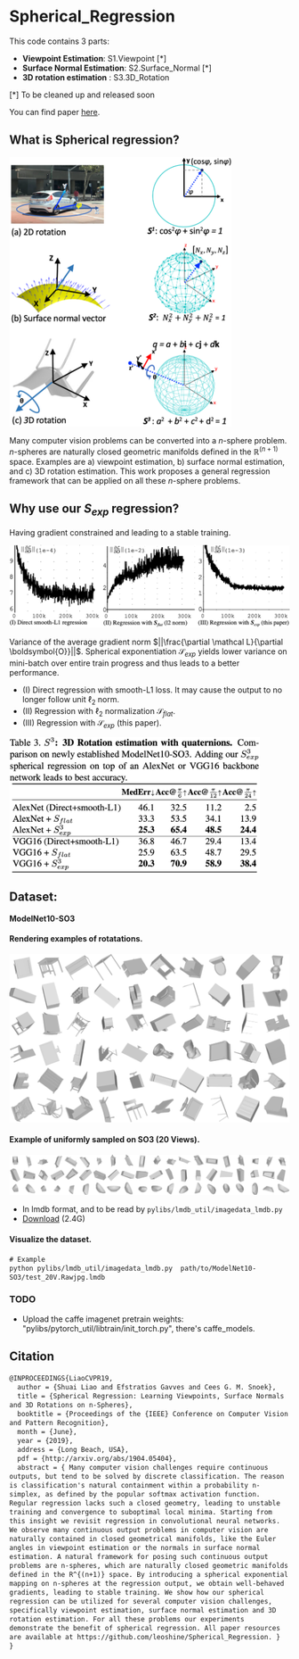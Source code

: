 


# Spherical_Regression


This code contains 3 parts:

- **Viewpoint Estimation**: S1.Viewpoint           [*]
- **Surface Normal Estimation**: S2.Surface_Normal [*]
- **3D rotation estimation** : S3.3D_Rotation

[*] To be cleaned up and released soon

You can find paper [here](http://arxiv.org/abs/1904.05404).
 

## What is Spherical regression?

<img src="readme/use_case.png" alt="use_case" width="400"/>

Many computer vision problems can be converted into a $n$-sphere problem.
$n$-spheres are naturally closed geometric manifolds defined in the $\mathbb{R}^{(n+1)}$ space.
Examples are a) viewpoint estimation, b) surface normal estimation, and c) 3D rotation estimation.
This work proposes a general regression framework that can be applied on all these $n$-sphere problems.

<!-- ![](readme/use_case.pdf)-->

## Why use our $S_{exp}$ regression?

Having gradient constrained and leading to a stable training.


<img src="readme/avg_gradient_norm_v3.png" alt="avg_norm" width="600"/> 

Variance of the average gradient norm $||\frac{\partial \mathcal L}{\partial \boldsymbol{O}}||$. Spherical exponentiation $\mathcal{S}_{exp}$ yields lower variance on mini-batch over entire train progress and thus leads to a better performance. 


<!-- ![](readme/avg_gradient_norm_v3.png=100x20) -->

- (I)    Direct regression with smooth-L1 loss. It may cause the output to no longer follow unit $\ell_2$ norm.
- (II)   Regression with $\ell_2$ normalization $\mathcal{S}_{flat}$.
- (III)  Regression with $\mathcal{S}_{exp}$ (this paper).


<img src="readme/so3_results.png" alt="so3_results" align="middle" width="450"/> 


## Dataset:

**ModelNet10-SO3** 

#### Rendering examples of rotatations. 
![](readme/ModelNet10-SO3_more.png)


#### Example of uniformly sampled on SO3 (20 Views). 
![](readme/ModelNet10-SO3_20V.png)

- In lmdb format, and to be read by `pylibs/lmdb_util/imagedata_lmdb.py`
- [Download](https://drive.google.com/file/d/17GLZbNTDq8B_MOgrV1TiJPoqcm_oQ_mK/view?usp=sharing) (2.4G)

#### Visualize the dataset.

```
# Example
python pylibs/lmdb_util/imagedata_lmdb.py  path/to/ModelNet10-SO3/test_20V.Rawjpg.lmdb
```


### TODO
- Upload the caffe imagenet pretrain weights:  "pylibs/pytorch\_util/libtrain/init\_torch.py",
there's caffe_models.


## Citation

```
@INPROCEEDINGS{LiaoCVPR19, 
  author = {Shuai Liao and Efstratios Gavves and Cees G. M. Snoek}, 
  title = {Spherical Regression: Learning Viewpoints, Surface Normals and 3D Rotations on n-Spheres}, 
  booktitle = {Proceedings of the {IEEE} Conference on Computer Vision and Pattern Recognition}, 
  month = {June}, 
  year = {2019}, 
  address = {Long Beach, USA}, 
  pdf = {http://arxiv.org/abs/1904.05404}, 
  abstract = { Many computer vision challenges require continuous outputs, but tend to be solved by discrete classification. The reason is classification's natural containment within a probability n-simplex, as defined by the popular softmax activation function. Regular regression lacks such a closed geometry, leading to unstable training and convergence to suboptimal local minima. Starting from this insight we revisit regression in convolutional neural networks. We observe many continuous output problems in computer vision are naturally contained in closed geometrical manifolds, like the Euler angles in viewpoint estimation or the normals in surface normal estimation. A natural framework for posing such continuous output problems are n-spheres, which are naturally closed geometric manifolds defined in the R^{(n+1)} space. By introducing a spherical exponential mapping on n-spheres at the regression output, we obtain well-behaved gradients, leading to stable training. We show how our spherical regression can be utilized for several computer vision challenges, specifically viewpoint estimation, surface normal estimation and 3D rotation estimation. For all these problems our experiments demonstrate the benefit of spherical regression. All paper resources are available at https://github.com/leoshine/Spherical_Regression. }
}
```
